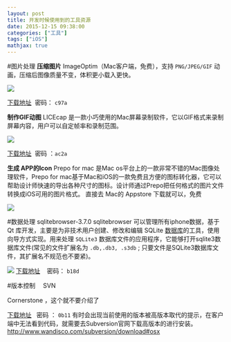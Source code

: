 ```yaml
---
layout: post
title: 开发时候使用到的工具资源
date: 2015-12-15 09:38:00
categories: ["工具"]
tags: ["iOS"]
mathjax: true
---
```


#图片处理
**压缩图片**
ImageOptim（Mac客户端，免费），支持 `PNG/JPEG/GIF` 动画，压缩后图像质量不变，体积更小载入更快。

![](https://cdn.jsdelivr.net/gh/dongjiawang/BlogImage@1.0.0.2/img/20200926115328.png)

[下载地址](http://yunpan.cn/c3GMqX8wvrcxh)   密码： `c97a`

**制作GIF动图**
LICEcap 是一款小巧使用的Mac屏幕录制软件，它以GIF格式来录制屏幕内容，用户可以自定帧率和录制范围。


![](https://cdn.jsdelivr.net/gh/dongjiawang/BlogImage@1.0.0.2/img/20200926115346.gif)

[下载地址](http://yunpan.cn/c3bji8xc9Ufi6)  密码 ：`ac2a`

**生成 APP的Icon**
Prepo for mac 是Mac os平台上的一款非常不错的Mac图像处理软件，Prepo for mac基于Mac和iOS的一款免费且方便的图标转化器，它可以帮助设计师快速的导出各种尺寸的图标。设计师通过Prepo把任何格式的图片文件转换成iOS可用的图片格式。
直接去 Mac的 Appstore 下载就可以，免费

![](https://cdn.jsdelivr.net/gh/dongjiawang/BlogImage@1.0.0.2/img/20200926115430.png)

#数据处理
sqlitebrowser-3.7.0
sqlitebrowser 可以管理所有iphone数据，基于 Qt 库开发，主要是为非技术用户创建、修改和编辑 SQLite [数据库](http://www.cr173.com/k/sql/)的工具，使用向导方式实现。用来处理 `SQLite3` 数据库文件的应用程序，它能够打开sqlite3数据库文件(常见的文件扩展名为 `.db,.db3, .s3db` ; 只要文件是SQLite3数据库文件，其扩展名不规范也不要紧)。

![](https://cdn.jsdelivr.net/gh/dongjiawang/BlogImage@1.0.0.2/img/20200926115512.png)
[下载地址](http://yunpan.cn/c3bQPRAcEAgdi)    密码： `b18d`

#版本控制
　SVN

Cornerstone ，这个就不要介绍了

[下载地址](http://yunpan.cn/c3bQ5sTSEwUiZ)   密码 ： `0b11`
有时会出现当前使用的版本被高版本取代的提示，在客户端中无法看到代码，就需要去Subversion官网下载高版本的进行安装。
http://www.wandisco.com/subversion/download#osx